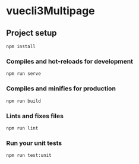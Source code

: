 # vuecli3Multipage

## Project setup
```
npm install
```

### Compiles and hot-reloads for development
```
npm run serve
```

### Compiles and minifies for production
```
npm run build
```

### Lints and fixes files

```
npm run lint
```

### Run your unit tests
```
npm run test:unit
```

